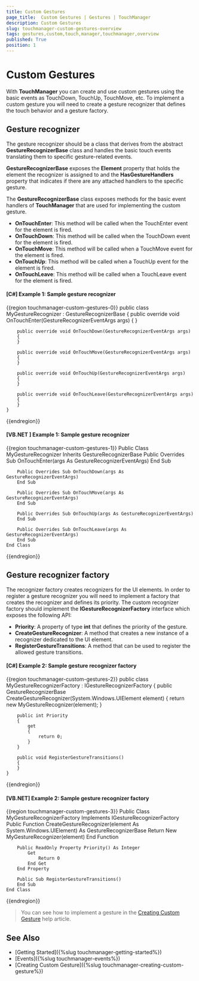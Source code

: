 ```yaml
---
title: Custom Gestures
page_title:  Custom Gestures | Gestures | TouchManager
description: Custom Gestures
slug: touchmanager-custom-gestures-overview
tags: gestures,custom,touch,manager,touchmanager,overview
published: True
position: 1
---
```


# Custom Gestures

With __TouchManager__ you can create and use custom gestures using the basic events as TouchDown, TouchUp, TouchMove, etc. To implement a custom gesture you will need to create a gesture recognizer that defines the touch behavior and a gesture factory.

## Gesture recognizer

The gesture recognizer should be a class that derives from the abstract __GestureRecognizerBase__ class and handles the basic touch events translating them to specific gesture-related events.

__GestureRecognizerBase__ exposes the __Element__ property that holds the element the recognizer is assigned to and the __HasGestureHandlers__ property that indicates if there are any attached handlers to the specific gesture.

The __GestureRecognizerBase__ class exposes methods for the basic event handlers of __TouchManager__ that are used for implementing the custom gesture.
* __OnTouchEnter__: This method will be called when the TouchEnter event for the element is fired.
* __OnTouchDown__: This method will be called when the TouchDown event for the element is fired.
* __OnTouchMove__: This method will be called when a TouchMove event for the element is fired.
* __OnTouchUp__: This method will be called when a TouchUp event for the element is fired.
* __OnTouchLeave__: This method will be called when a TouchLeave event for the element is fired.

#### __[C#] Example 1: Sample gesture recognizer__
{{region touchmanager-custom-gestures-0}}
	public class MyGestureRecognizer : GestureRecognizerBase
    {
		public override void OnTouchEnter(GestureRecognizerEventArgs args)
        {
        }
		
        public override void OnTouchDown(GestureRecognizerEventArgs args)
        {   
        }       

		public override void OnTouchMove(GestureRecognizerEventArgs args)
        {
        }
		
		public override void OnTouchUp(GestureRecognizerEventArgs args)
        {
        }
		
        public override void OnTouchLeave(GestureRecognizerEventArgs args)
        {
        }
    }
{{endregion}}

#### __[VB.NET ] Example 1: Sample gesture recognizer__
{{region touchmanager-custom-gestures-1}}
	Public Class MyGestureRecognizer
		Inherits GestureRecognizerBase
		Public Overrides Sub OnTouchEnter(args As GestureRecognizerEventArgs)
		End Sub
		
		Public Overrides Sub OnTouchDown(args As GestureRecognizerEventArgs)
		End Sub	

		Public Overrides Sub OnTouchMove(args As GestureRecognizerEventArgs)
		End Sub

		Public Overrides Sub OnTouchUp(args As GestureRecognizerEventArgs)
		End Sub
		
		Public Overrides Sub OnTouchLeave(args As GestureRecognizerEventArgs)
		End Sub		
	End Class
{{endregion}}

## Gesture recognizer factory

The recognizer factory creates recognizers for the UI elements. In order to register a gesture recognizer you will need to implement a factory that creates the recognizer and defines its priority. The custom recognizer factory should implement the __IGestureRecognizerFactory__ interface which exposes the following API:
* __Priority__: A property of type __int__ that defines the priority of the gesture.
* __CreateGestureRecognizer__: A method that creates a new instance of a recognizer dedicated to the UI element.
* __RegisterGestureTransitions__: A method that can be used to register the allowed gesture transitions.

#### __[C#] Example 2: Sample gesture recognizer factory__
{{region touchmanager-custom-gestures-2}}
	public class MyGestureRecognizerFactory : IGestureRecognizerFactory
    {
        public GestureRecognizerBase CreateGestureRecognizer(System.Windows.UIElement element)
        {
            return new MyGestureRecognizer(element);
        }

        public int Priority
        {
            get
            {
                return 0;
            }
        }

        public void RegisterGestureTransitions()
        {
        }
    }
{{endregion}}
	
#### __[VB.NET] Example 2: Sample gesture recognizer factory__	
{{region touchmanager-custom-gestures-3}}
	Public Class MyGestureRecognizerFactory
		Implements IGestureRecognizerFactory
		Public Function CreateGestureRecognizer(element As System.Windows.UIElement) As GestureRecognizerBase
			Return New MyGestureRecognizer(element)
		End Function

		Public ReadOnly Property Priority() As Integer
			Get
				Return 0
			End Get
		End Property

		Public Sub RegisterGestureTransitions()
		End Sub
	End Class	
{{endregion}}
	
> You can see how to implement a gesture in the [Creating Custom Gesture]() help article.

## See Also
* [Getting Started]({%slug touchmanager-getting-started%})
* [Events]({%slug touchmanager-events%})
* [Creating Custom Gesture]({%slug touchmanager-creating-custom-gesture%})
